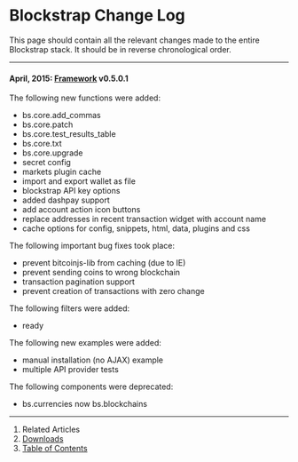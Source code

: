 Blockstrap Change Log
=====================

This page should contain all the relevant changes made to the entire Blockstrap stack. It should be in reverse chronological order.

-----------------

#### April, 2015: [Framework](../framework/) __v0.5.0.1__

The following new functions were added:

* bs.core.add_commas
* bs.core.patch
* bs.core.test_results_table
* bs.core.txt
* bs.core.upgrade
* secret config
* markets plugin cache
* import and export wallet as file
* blockstrap API key options
* added dashpay support
* add account action icon buttons
* replace addresses in recent transaction widget with account name
* cache options for config, snippets, html, data, plugins and css

The following important bug fixes took place:

* prevent bitcoinjs-lib from caching (due to IE)
* prevent sending coins to wrong blockchain
* transaction pagination support
* prevent creation of transactions with zero change

The following filters were added:

* ready

The following new examples were added:

* manual installation (no AJAX) example
* multiple API provider tests

The following components were deprecated:

* bs.currencies now bs.blockchains

--------------------------------------------------------------------------------

1. Related Articles
2. [Downloads](../downloads/)
3. [Table of Contents](../../)

